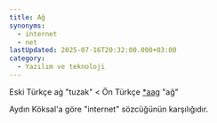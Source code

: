 ```yaml
---
title: Ağ
synonyms:
  - internet
  - net
lastUpdated: 2025-07-16T20:32:00.000+03:00
category:
  - Yazılım ve teknoloji
---
```

Eski Türkçe aġ "tuzak" < Ön Türkçe [\*aag](/pt/aag) "ağ"

Aydın Köksal'a göre "internet" sözcüğünün karşılığıdır. 

